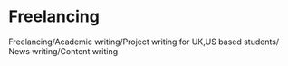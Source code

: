 # Freelancing
Freelancing/Academic writing/Project writing for UK,US based students/ News writing/Content writing
